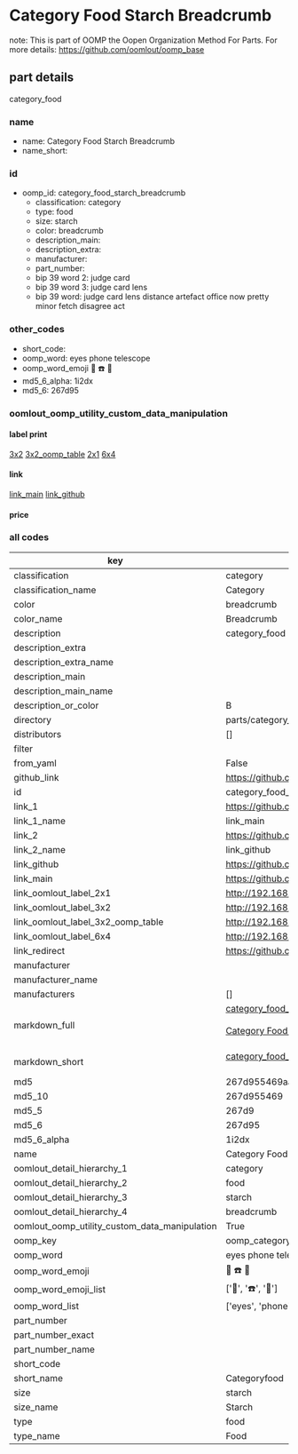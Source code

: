 # Category Food Starch Breadcrumb  

note: This is part of OOMP the Oopen Organization Method For Parts. For more details: https://github.com/oomlout/oomp_base

##  part details
  



category_food



### name
* name: Category Food Starch Breadcrumb
* name_short: 
### id
* oomp_id: category_food_starch_breadcrumb
  * classification: category
  * type: food
  * size: starch
  * color: breadcrumb
  * description_main: 
  * description_extra: 
  * manufacturer: 
  * part_number: 
  * bip 39 word 2: judge card
  * bip 39 word 3: judge card lens
  * bip 39 word: judge card lens distance artefact office now pretty minor fetch disagree act

### other_codes
* short_code: 
* oomp_word: eyes phone telescope
* oomp_word_emoji :eyes: :phone: :telescope:
* md5_6_alpha: 1i2dx
* md5_6: 267d95






### oomlout_oomp_utility_custom_data_manipulation
#### label print
[3x2](http://192.168.1.245:1112/?label=oomp%201i2dx)
[3x2_oomp_table](http://192.168.1.108:1112/?label=oomp%201i2dx)
[2x1](http://192.168.1.242:1112/?label=oomp%201i2dx)
[6x4](http://192.168.1.55:1112/?label=oomp%201i2dx)    

#### link

[link_main](https://github.com/oomlout/oomlout_oomp_version_1_messy/tree/main/parts/category_food_starch_breadcrumb) [link_github](https://github.com/oomlout/oomlout_oomp_version_1_messy/tree/main/parts/category_food_starch_breadcrumb)                             

#### price







### all codes 
| key | value |  
| --- | --- |  
| classification | category |  
| classification_name | Category |  
| color | breadcrumb |  
| color_name | Breadcrumb |  
| description | category_food |  
| description_extra |  |  
| description_extra_name |  |  
| description_main |  |  
| description_main_name |  |  
| description_or_color | B  |  
| directory | parts/category_food_starch_breadcrumb |  
| distributors | [] |  
| filter |  |  
| from_yaml | False |  
| github_link | https://github.com/oomlout/oomlout_oomp_part_src/tree/main/parts/category_food_starch_breadcrumb |  
| id | category_food_starch_breadcrumb |  
| link_1 | https://github.com/oomlout/oomlout_oomp_version_1_messy/tree/main/parts/category_food_starch_breadcrumb |  
| link_1_name | link_main |  
| link_2 | https://github.com/oomlout/oomlout_oomp_version_1_messy/tree/main/parts/category_food_starch_breadcrumb |  
| link_2_name | link_github |  
| link_github | https://github.com/oomlout/oomlout_oomp_version_1_messy/tree/main/parts/category_food_starch_breadcrumb |  
| link_main | https://github.com/oomlout/oomlout_oomp_version_1_messy/tree/main/parts/category_food_starch_breadcrumb |  
| link_oomlout_label_2x1 | http://192.168.1.242:1112/?label=oomp%201i2dx |  
| link_oomlout_label_3x2 | http://192.168.1.245:1112/?label=oomp%201i2dx |  
| link_oomlout_label_3x2_oomp_table | http://192.168.1.108:1112/?label=oomp%201i2dx |  
| link_oomlout_label_6x4 | http://192.168.1.55:1112/?label=oomp%201i2dx |  
| link_redirect | https://github.com/oomlout/oomlout_oomp_version_1_messy/tree/main/parts/category_food_starch_breadcrumb |  
| manufacturer |  |  
| manufacturer_name |  |  
| manufacturers | [] |  
| markdown_full | [category_food_starch_breadcrumb](none)<br>[](none)<br>[Category Food Starch Breadcrumb](none)<br><br> |  
| markdown_short | [category_food_starch_breadcrumb](none)<br><br> |  
| md5 | 267d955469aa32e6660673fb0048a3c5 |  
| md5_10 | 267d955469 |  
| md5_5 | 267d9 |  
| md5_6 | 267d95 |  
| md5_6_alpha | 1i2dx |  
| name | Category Food Starch Breadcrumb |  
| oomlout_detail_hierarchy_1 | category |  
| oomlout_detail_hierarchy_2 | food |  
| oomlout_detail_hierarchy_3 | starch |  
| oomlout_detail_hierarchy_4 | breadcrumb |  
| oomlout_oomp_utility_custom_data_manipulation | True |  
| oomp_key | oomp_category_food_starch_breadcrumb |  
| oomp_word | eyes phone telescope |  
| oomp_word_emoji | :eyes: :phone: :telescope: |  
| oomp_word_emoji_list | [':eyes:', ':phone:', ':telescope:'] |  
| oomp_word_list | ['eyes', 'phone', 'telescope'] |  
| part_number |  |  
| part_number_exact |  |  
| part_number_name |  |  
| short_code |  |  
| short_name | Categoryfood |  
| size | starch |  
| size_name | Starch |  
| type | food |  
| type_name | Food |  
